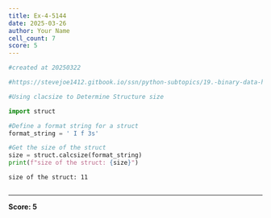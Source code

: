 ```yaml
---
title: Ex-4-5144
date: 2025-03-26
author: Your Name
cell_count: 7
score: 5
---
```


```python
#created at 20250322
```


```python
#https://stevejoe1412.gitbook.io/ssn/python-subtopics/19.-binary-data-handling
```


```python
#Using clacsize to Determine Structure size
```


```python
import struct
```


```python
#Define a format string for a struct
format_string = ' I f 3s'
```


```python
#Get the size of the struct
size = struct.calcsize(format_string)
print(f"size of the struct: {size}")
```

    size of the struct: 11



```python

```


---
**Score: 5**